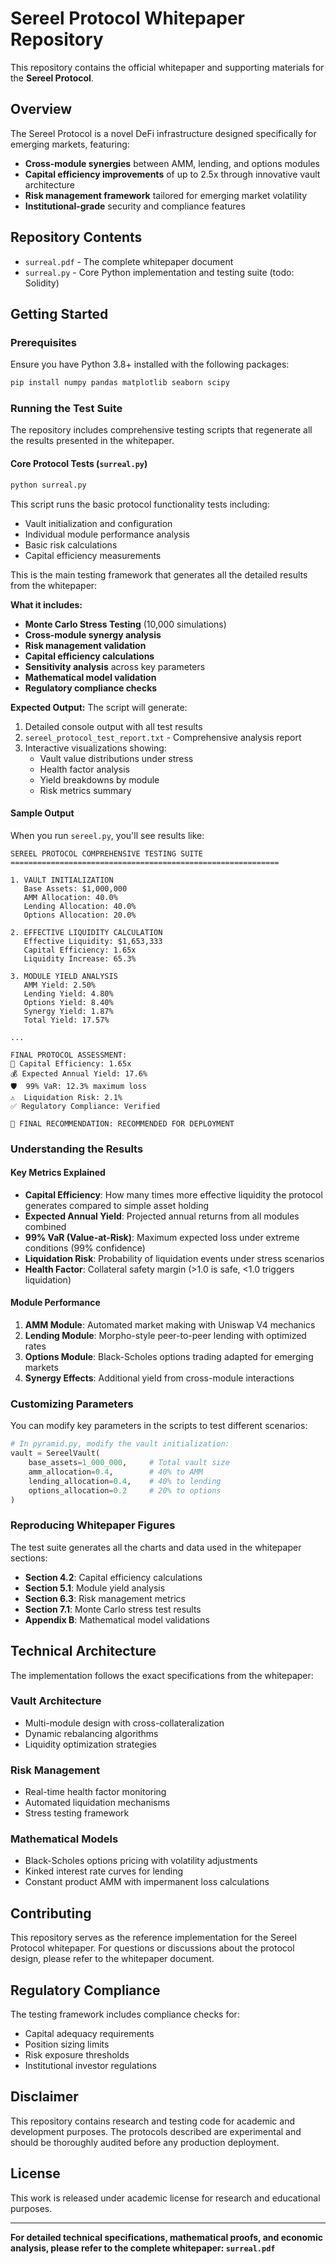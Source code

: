 # Sereel Protocol Whitepaper Repository

This repository contains the official whitepaper and supporting materials for the **Sereel Protocol**.

## Overview

The Sereel Protocol is a novel DeFi infrastructure designed specifically for emerging markets, featuring:

- **Cross-module synergies** between AMM, lending, and options modules
- **Capital efficiency improvements** of up to 2.5x through innovative vault architecture
- **Risk management framework** tailored for emerging market volatility
- **Institutional-grade** security and compliance features

## Repository Contents

- `surreal.pdf` - The complete whitepaper document
- `surreal.py` - Core Python implementation and testing suite (todo: Solidity)

## Getting Started

### Prerequisites

Ensure you have Python 3.8+ installed with the following packages:

```bash
pip install numpy pandas matplotlib seaborn scipy
```

### Running the Test Suite

The repository includes comprehensive testing scripts that regenerate all the results presented in the whitepaper.

#### Core Protocol Tests (`surreal.py`)

```bash
python surreal.py
```

This script runs the basic protocol functionality tests including:
- Vault initialization and configuration
- Individual module performance analysis
- Basic risk calculations
- Capital efficiency measurements

This is the main testing framework that generates all the detailed results from the whitepaper:

**What it includes:**
- **Monte Carlo Stress Testing** (10,000 simulations)
- **Cross-module synergy analysis**
- **Risk management validation**
- **Capital efficiency calculations**
- **Sensitivity analysis** across key parameters
- **Mathematical model validation**
- **Regulatory compliance checks**

**Expected Output:**
The script will generate:
1. Detailed console output with all test results
2. `sereel_protocol_test_report.txt` - Comprehensive analysis report
3. Interactive visualizations showing:
   - Vault value distributions under stress
   - Health factor analysis
   - Yield breakdowns by module
   - Risk metrics summary

#### Sample Output

When you run `sereel.py`, you'll see results like:

```
SEREEL PROTOCOL COMPREHENSIVE TESTING SUITE
============================================================

1. VAULT INITIALIZATION
   Base Assets: $1,000,000
   AMM Allocation: 40.0%
   Lending Allocation: 40.0%
   Options Allocation: 20.0%

2. EFFECTIVE LIQUIDITY CALCULATION
   Effective Liquidity: $1,653,333
   Capital Efficiency: 1.65x
   Liquidity Increase: 65.3%

3. MODULE YIELD ANALYSIS
   AMM Yield: 2.50%
   Lending Yield: 4.80%
   Options Yield: 8.40%
   Synergy Yield: 1.87%
   Total Yield: 17.57%

...

FINAL PROTOCOL ASSESSMENT:
🚀 Capital Efficiency: 1.65x
💰 Expected Annual Yield: 17.6%
🛡️  99% VaR: 12.3% maximum loss
⚠️  Liquidation Risk: 2.1%
✅ Regulatory Compliance: Verified

🎯 FINAL RECOMMENDATION: RECOMMENDED FOR DEPLOYMENT
```

### Understanding the Results

#### Key Metrics Explained

- **Capital Efficiency**: How many times more effective liquidity the protocol generates compared to simple asset holding
- **Expected Annual Yield**: Projected annual returns from all modules combined
- **99% VaR (Value-at-Risk)**: Maximum expected loss under extreme conditions (99% confidence)
- **Liquidation Risk**: Probability of liquidation events under stress scenarios
- **Health Factor**: Collateral safety margin (>1.0 is safe, <1.0 triggers liquidation)

#### Module Performance

1. **AMM Module**: Automated market making with Uniswap V4 mechanics
2. **Lending Module**: Morpho-style peer-to-peer lending with optimized rates
3. **Options Module**: Black-Scholes options trading adapted for emerging markets
4. **Synergy Effects**: Additional yield from cross-module interactions

### Customizing Parameters

You can modify key parameters in the scripts to test different scenarios:

```python
# In pyramid.py, modify the vault initialization:
vault = SereelVault(
    base_assets=1_000_000,     # Total vault size
    amm_allocation=0.4,        # 40% to AMM
    lending_allocation=0.4,    # 40% to lending  
    options_allocation=0.2     # 20% to options
)
```

### Reproducing Whitepaper Figures

The test suite generates all the charts and data used in the whitepaper sections:

- **Section 4.2**: Capital efficiency calculations
- **Section 5.1**: Module yield analysis
- **Section 6.3**: Risk management metrics
- **Section 7.1**: Monte Carlo stress test results
- **Appendix B**: Mathematical model validations

## Technical Architecture

The implementation follows the exact specifications from the whitepaper:

### Vault Architecture
- Multi-module design with cross-collateralization
- Dynamic rebalancing algorithms
- Liquidity optimization strategies

### Risk Management
- Real-time health factor monitoring
- Automated liquidation mechanisms
- Stress testing framework

### Mathematical Models
- Black-Scholes options pricing with volatility adjustments
- Kinked interest rate curves for lending
- Constant product AMM with impermanent loss calculations

## Contributing

This repository serves as the reference implementation for the Sereel Protocol whitepaper. For questions or discussions about the protocol design, please refer to the whitepaper document.

## Regulatory Compliance

The testing framework includes compliance checks for:
- Capital adequacy requirements
- Position sizing limits
- Risk exposure thresholds
- Institutional investor regulations

## Disclaimer

This repository contains research and testing code for academic and development purposes. The protocols described are experimental and should be thoroughly audited before any production deployment.

## License

This work is released under academic license for research and educational purposes.

---

**For detailed technical specifications, mathematical proofs, and economic analysis, please refer to the complete whitepaper: `surreal.pdf`**
